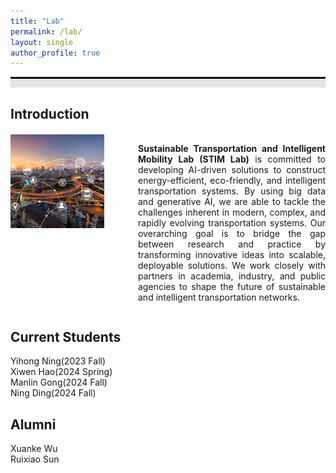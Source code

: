 ```yaml
---
title: "Lab"
permalink: /lab/
layout: single
author_profile: true
---
```


<div style="border-top: 3px solid black;"></div>
<div style="background-color: #e5e5e5; height: 1em; margin-bottom: 1.2em;"></div>

<h2>Introduction</h2>
<div style="display: flex; align-items: flex-start; gap: 20px; margin-top: 20px; flex-wrap: nowrap;">
  <!-- Image on the left -->
  <div style="flex: 1 1 auto;">
    <img src="/images/2_ITS.png"
         alt="Intelligent Transportation System"
         style="width: 150px; height: auto; max-width: 100%;">
  </div>

  <!-- Text on the right -->
  <div style="flex: 1; min-width: 300px;">
    <p style="text-align: justify;">
      <b>Sustainable Transportation and Intelligent Mobility Lab (STIM Lab)</b> is committed to developing AI-driven solutions to construct energy-efficient, eco-friendly, and intelligent transportation systems. By using big data and generative AI, we are able to tackle the challenges inherent in modern, complex, and rapidly evolving transportation systems. Our overarching goal is to bridge the gap between research and practice by transforming innovative ideas into scalable, deployable solutions. We work closely with partners in academia, industry, and public agencies to shape the future of sustainable and intelligent transportation networks.
    </p>
  </div>
</div>


<h2>Current Students</h2>
Yihong Ning(2023 Fall)<br>
Xiwen Hao(2024 Spring)<br>
Manlin Gong(2024 Fall)<br>
Ning Ding(2024 Fall)<br>

<h2>Alumni</h2>
Xuanke Wu<br>
Ruixiao Sun<br>
